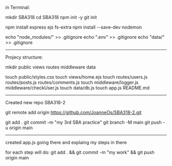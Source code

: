 in Terminal:

 mkdir SBA318 
 cd SBA318
 npm init -y
git init

npm install express ejs fs-extra
npm install --save-dev nodemon

echo "node_modules/" >> .gitignore
echo ".env" >> .gitignore
echo "data/" >> .gitignore

-----------------

Projecy structure:  

mkdir public views routes middleware data

touch public/styles.css
touch views/home.ejs
touch routes/users.js routes/posts.js routes/comments.js
touch middleware/logger.js middleware/checkUser.js
touch data/db.js
touch app.js README.md

-----------
Created new repo SBA318-2

git remote add origin https://github.com/JoanneOs/SBA318-2.git

git add .
git commit -m "my 3rd SBA practice"
git branch -M main
git push -u origin main

******************************************

created app.js  going there and explaing my steps in there

for each step will do:
git add . && git commit -m "my work" && git push origin main
